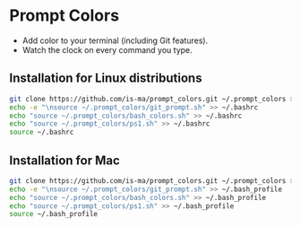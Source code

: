 # Prompt Colors

* Add color to your terminal (including Git features).
* Watch the clock on every command you type.

## Installation for Linux distributions

```bash
git clone https://github.com/is-ma/prompt_colors.git ~/.prompt_colors > /dev/null 2>&1
echo -e "\nsource ~/.prompt_colors/git_prompt.sh" >> ~/.bashrc
echo "source ~/.prompt_colors/bash_colors.sh" >> ~/.bashrc
echo "source ~/.prompt_colors/ps1.sh" >> ~/.bashrc
source ~/.bashrc
```

## Installation for Mac

```bash
git clone https://github.com/is-ma/prompt_colors.git ~/.prompt_colors > /dev/null 2>&1
echo -e "\nsource ~/.prompt_colors/git_prompt.sh" >> ~/.bash_profile
echo "source ~/.prompt_colors/bash_colors.sh" >> ~/.bash_profile
echo "source ~/.prompt_colors/ps1.sh" >> ~/.bash_profile
source ~/.bash_profile
```
